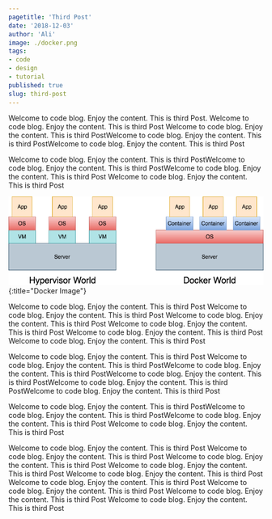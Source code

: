 ```yaml
---
pagetitle: 'Third Post'
date: '2018-12-03'
author: 'Ali'
image: ./docker.png
tags: 
- code
- design
- tutorial
published: true
slug: third-post
---
```


Welcome to code blog. Enjoy the content. This is third Post.
Welcome to code blog. Enjoy the content. This is third Post
Welcome to code blog. Enjoy the content. This is third PostWelcome to code blog. Enjoy the content. This is third PostWelcome to code blog. Enjoy the content. This is third Post

Welcome to code blog. Enjoy the content. This is third PostWelcome to code blog. Enjoy the content. This is third PostWelcome to code blog. Enjoy the content. This is third Post
Welcome to code blog. Enjoy the content. This is third Post

![Docker Image](./docker.png){:title="Docker Image"}

Welcome to code blog. Enjoy the content. This is third Post
Welcome to code blog. Enjoy the content. This is third Post
Welcome to code blog. Enjoy the content. This is third Post
Welcome to code blog. Enjoy the content. This is third Post
Welcome to code blog. Enjoy the content. This is third Post
Welcome to code blog. Enjoy the content. This is third Post


Welcome to code blog. Enjoy the content. This is third Post
Welcome to code blog. Enjoy the content. This is third PostWelcome to code blog. Enjoy the content. This is third PostWelcome to code blog. Enjoy the content. This is third PostWelcome to code blog. Enjoy the content. This is third PostWelcome to code blog. Enjoy the content. This is third Post

Welcome to code blog. Enjoy the content. This is third PostWelcome to code blog. Enjoy the content. This is third PostWelcome to code blog. Enjoy the content. This is third Post
Welcome to code blog. Enjoy the content. This is third Post

Welcome to code blog. Enjoy the content. This is third Post
Welcome to code blog. Enjoy the content. This is third Post
Welcome to code blog. Enjoy the content. This is third Post
Welcome to code blog. Enjoy the content. This is third Post
Welcome to code blog. Enjoy the content. This is third Post
Welcome to code blog. Enjoy the content. This is third Post
Welcome to code blog. Enjoy the content. This is third Post
Welcome to code blog. Enjoy the content. This is third Post
Welcome to code blog. Enjoy the content. This is third Post